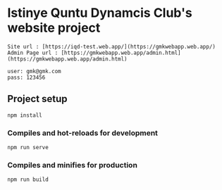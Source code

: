 # Istinye Quntu Dynamcis Club's website project

```
Site url : [https://iqd-test.web.app/](https://gmkwebapp.web.app/)
Admin Page url : [https://gmkwebapp.web.app/admin.html](https://gmkwebapp.web.app/admin.html)
```
```
user: gmk@gmk.com
pass: 123456
```



## Project setup
```
npm install
```

### Compiles and hot-reloads for development
```
npm run serve
```

### Compiles and minifies for production
```
npm run build
```
